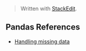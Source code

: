 > Written with [StackEdit](https://stackedit.io/).

## Pandas References

- [Handling missing data](https://www.oreilly.com/learning/handling-missing-data)
<!--stackedit_data:
eyJoaXN0b3J5IjpbLTE2ODcxMTQ1OTBdfQ==
-->